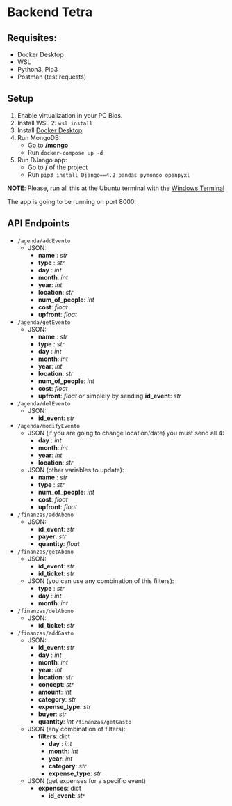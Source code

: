 # Backend Tetra
## Requisites:
- Docker Desktop
- WSL
- Python3, Pip3
- Postman (test requests)

## Setup
1. Enable virtualization in your PC Bios.
2. Install WSL 2: `wsl install`
3. Install [Docker Desktop](https://www.docker.com/products/docker-desktop/)
4. Run MongoDB:
    - Go to **/mongo**
    - Run `docker-compose up -d`
5. Run DJango app:
    - Go to **/** of the project  
    - Run `pip3 install Django==4.2 pandas pymongo openpyxl`

**NOTE**: Please, run all this at the Ubuntu terminal with the [Windows Terminal](https://apps.microsoft.com/detail/9n0dx20hk701)

The app is going to be running on port 8000.

## API Endpoints
- `/agenda/addEvento`
    - JSON: 
        - **name** : *str*
        - **type** : *str*
        - **day** : *int*
        - **month**: *int*
        - **year**: *int*
        - **location**: *str*
        - **num_of_people**: *int*
        - **cost**: *float*
        - **upfront**: *float*
- `/agenda/getEvento`
    - JSON: 
        - **name** : *str*
        - **type** : *str*
        - **day** : *int*
        - **month**: *int*
        - **year**: *int*
        - **location**: *str*
        - **num_of_people**: *int*
        - **cost**: *float*
        - **upfront**: *float*
    or simplely by sending **id_event**: *str*
- `/agenda/delEvento`
    - JSON: 
        - **id_event**: *str*
- `/agenda/modifyEvento`
    - JSON (if you are going to change location/date) you must send all 4: 
        - **day** : *int*
        - **month**: *int*
        - **year**: *int*
        - **location**: *str*
    - JSON (other variables to update):
        - **name** : *str*
        - **type** : *str*
        - **num_of_people**: *int*
        - **cost**: *float*
        - **upfront**: *float*
- `/finanzas/addAbono`
    - JSON:
        - **id_event**: *str*
        - **payer**: *str*
        - **quantity**: *float* 
- `/finanzas/getAbono`
    - JSON:
        - **id_event**: *str*
        - **id_ticket**: *str*
    - JSON (you can use any combination of this filters):
        - **type** : *str* 
        - **day** : *int*
        - **month**: *int*
- `/finanzas/delAbono`
    - JSON:
        - **id_ticket**: *str*
- `/finanzas/addGasto`
    - JSON:
        - **id_event**: *str*
        - **day** : *int*
        - **month**: *int*
        - **year**: *int*
        - **location**: *str*
        - **concept**: *str*
        - **amount**: *int*
        - **category**: *str*
        - **expense_type**: *str*
        - **buyer**: *str*
        - **quantity**: *int*
 `/finanzas/getGasto`
    - JSON (any combination of filters):
        - **filters**: dict
            - **day** : *int*
            - **month**: *int*
            - **year**: *int*
            - **category**: *str*
            - **expense_type**: *str*
    - JSON (get expenses for a specific event)
        - **expenses**: dict
            - **id_event**: *str* 
